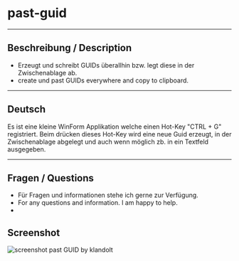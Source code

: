 # past-guid
---
## Beschreibung / Description

- Erzeugt und schreibt GUIDs überallhin bzw. legt diese in der Zwischenablage ab.
- create und past GUIDs everywhere and copy to clipboard.
___
## Deutsch
Es ist eine kleine WinForm Applikation welche einen Hot-Key "CTRL + G" registriert. Beim drücken dieses Hot-Key wird eine neue Guid erzeugt, in der Zwischenablage abgelegt und auch wenn möglich zb. in ein Textfeld ausgegeben.
___
## Fragen / Questions

- Für Fragen und informationen stehe ich gerne zur Verfügung.
- For any questions and information. I am happy to help.
- 
## Screenshot
![screenshot past GUID by klandolt][screenshot1]

[screenshot1]: https://www.klandolt.ch/github/pastguid/PastGuid-klandolt.PNG "screenshot past GUID by klandolt"